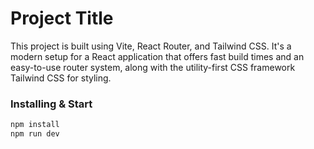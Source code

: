 # Project Title

This project is built using Vite, React Router, and Tailwind CSS. It's a modern setup for a React application that offers fast build times and an easy-to-use router system, along with the utility-first CSS framework Tailwind CSS for styling.

### Installing & Start

```bash
npm install
npm run dev

```
